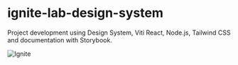 # ignite-lab-design-system

Project development using Design System, Viti React, Node.js, Tailwind CSS and documentation with Storybook.

![Ignite](https://user-images.githubusercontent.com/115588398/196045277-84af3c79-56b1-46ff-82a8-1c7a70f1f3ed.png)
